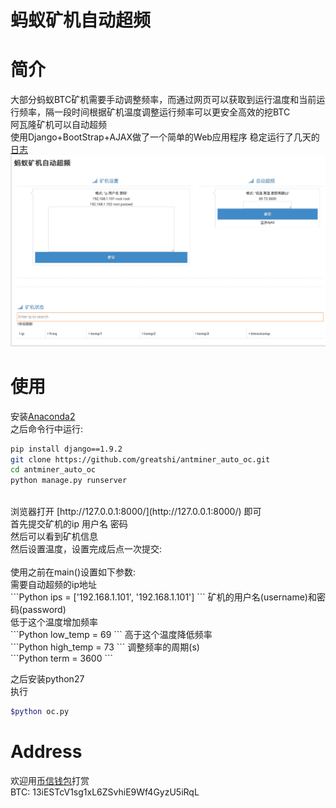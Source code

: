 <h1>蚂蚁矿机自动超频</h1>

简介
=======
大部分蚂蚁BTC矿机需要手动调整频率，而通过网页可以获取到运行温度和当前运行频率，隔一段时间根据矿机温度调整运行频率可以更安全高效的挖BTC<br />
阿瓦隆矿机可以自动超频<br />
使用Django+BootStrap+AJAX做了一个简单的Web应用程序
稳定运行了几天的[日志](https://github.com/greatshi/antminer_auto_oc/blob/master/fig/log.txt)
![Image text](fig/main.png)

使用
=======
安装[Anaconda2](https://www.anaconda.com/download/) <br />
之后命令行中运行: <br />
```Bash
pip install django==1.9.2
git clone https://github.com/greatshi/antminer_auto_oc.git
cd antminer_auto_oc
python manage.py runserver
```
<br />
浏览器打开 [http://127.0.0.1:8000/](http://127.0.0.1:8000/) 即可 <br />
首先提交矿机的ip 用户名 密码<br />
然后可以看到矿机信息<br />
然后设置温度，设置完成后点一次提交:<br />
<br />
使用之前在main()设置如下参数: <br />
需要自动超频的ip地址<br />
```Python
ips = ['192.168.1.101', '192.168.1.101']
```
矿机的用户名(username)和密码(password)<br />
低于这个温度增加频率<br />
```Python
low_temp = 69
```
高于这个温度降低频率<br />
```Python
high_temp = 73
```
调整频率的周期(s) <br />
```Python
term = 3600
```

之后安装python27<br />
执行<br />
```Bash
$python oc.py
```

Address
=======
欢迎用[币信钱包](https://web.bixin.im/webapp/)打赏<br />
BTC: 13iESTcV1sg1xL6ZSvhiE9Wf4GyzU5iRqL
